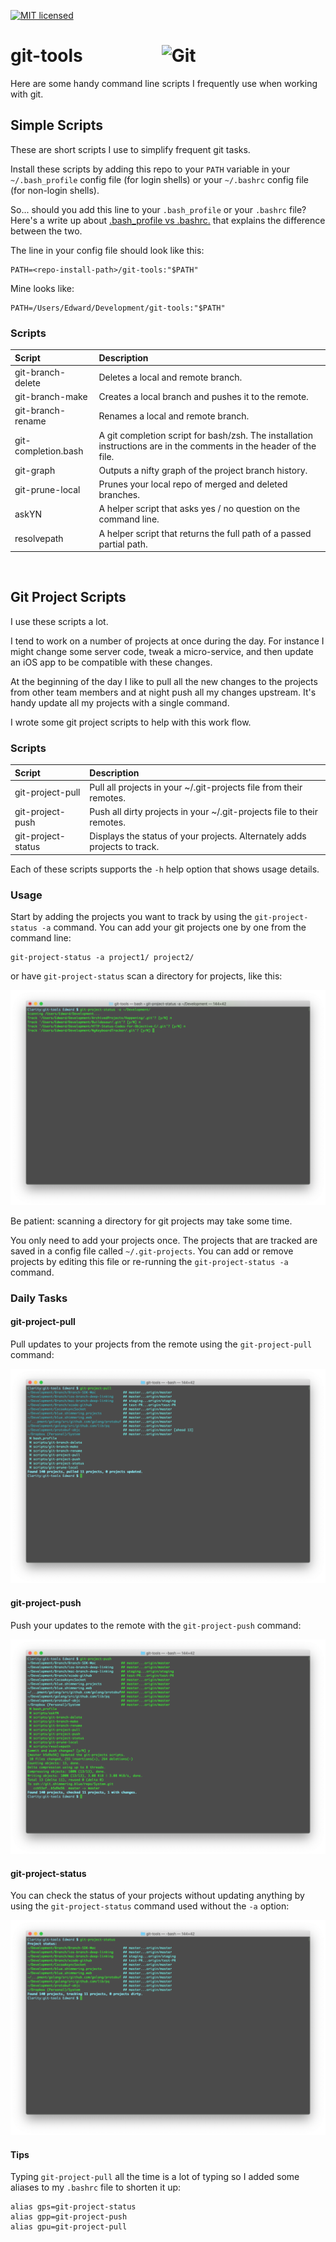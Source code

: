 [![MIT licensed](https://img.shields.io/badge/license-MIT-blue.svg)](https://raw.githubusercontent.com/hyperium/hyper/master/LICENSE)

# git-tools&nbsp;&nbsp;&nbsp;&nbsp;&nbsp;&nbsp;&nbsp;&nbsp;&nbsp;&nbsp;&nbsp;&nbsp;&nbsp;&nbsp;&nbsp;&nbsp;&nbsp;&nbsp;&nbsp;<img alt="Git" height="42" align="top" src="https://git-scm.com/images/logo@2x.png">

Here are some handy command line scripts I frequently use when working with git.


## Simple Scripts

These are short scripts I use to simplify frequent git tasks.

Install these scripts by adding this repo to your `PATH` variable in your `~/.bash_profile`
config file (for login shells) or your `~/.bashrc` config file (for non-login shells).

So... should you add this line to your `.bash_profile` or your `.bashrc` file?
Here's a write up about
[.bash_profile vs .bashrc.](http://www.joshstaiger.org/archives/2005/07/bash_profile_vs.html)
that explains the difference between the two.

The line in your config file should look like this:

```
PATH=<repo-install-path>/git-tools:"$PATH"
```

Mine looks like:

```
PATH=/Users/Edward/Development/git-tools:"$PATH"
```

### Scripts

| Script                | Description |
|:----------------------|:------------|
| git-branch-delete     | Deletes a local and remote branch. |
| git-branch-make       | Creates a local branch and pushes it to the remote. |
| git-branch-rename     | Renames a local and remote branch. |
| git-completion.bash   | A git completion script for bash/zsh. The installation instructions are in the comments in the header of the file. |
| git-graph             | Outputs a nifty graph of the project branch history. |
| git-prune-local       | Prunes your local repo of merged and deleted branches. |
| askYN                 | A helper script that asks yes / no question on the command line. |
| resolvepath           | A helper script that returns the full path of a passed partial path. |

<br>

## Git Project Scripts

I use these scripts a lot.

I tend to work on a number of projects at once during the day. For instance I might change some server code, tweak a micro-service, and then update an iOS app to be compatible with these changes.

At the beginning of the day I like to pull all the new changes to the projects from other
team members and at night push all my changes upstream. It's handy update all my projects
with a single command.

I wrote some git project scripts to help with this work flow.

### Scripts

| Script                | Description |
|:----------------------|:------------|
| git-project-pull      | Pull all projects in your ~/.git-projects file from their remotes. |
| git-project-push      | Push all dirty projects in your ~/.git-projects file to their remotes. |
| git-project-status    | Displays the status of your projects. Alternately adds projects to track. |

Each of these scripts supports the `-h` help option that shows usage details.

### Usage

Start by adding the projects you want to track by using the `git-project-status -a`
command. You can add your git projects one by one from the command line:

```
git-project-status -a project1/ project2/
```

or have `git-project-status` scan a directory for projects, like this:

![git-project-status-example](images/git-project-status.png)

Be patient: scanning a directory for git projects may take some time.

You only need to add your projects once.  The projects that are tracked are saved in a
config file called `~/.git-projects`. You can add or remove projects by editing this file
or re-running the `git-project-status -a` command.

### Daily Tasks

#### git-project-pull

Pull updates to your projects from the remote using the `git-project-pull` command:

![git-project-pull-example](images/git-project-pull.png)

#### git-project-push

Push your updates to the remote with the `git-project-push` command:

![git-project-push-example](images/git-project-push.png)

#### git-project-status

You can check the status of your projects without updating anything by using the `git-project-status` command used without the `-a` option:

![git-project-status2-example](images/git-project-status2.png)

#### Tips

Typing `git-project-pull` all the time is a lot of typing so I added some aliases to my
`.bashrc` file to shorten it up:

```
alias gps=git-project-status
alias gpp=git-project-push
alias gpu=git-project-pull
```
